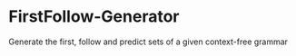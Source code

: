 # FirstFollow-Generator
Generate the first, follow and predict sets of a given context-free grammar
